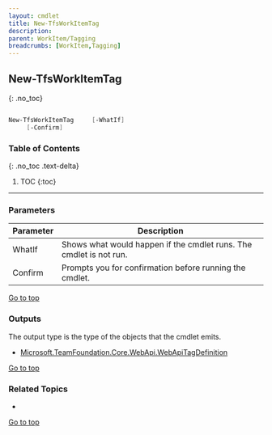 ```yaml
---
layout: cmdlet
title: New-TfsWorkItemTag
description: 
parent: WorkItem/Tagging
breadcrumbs: [WorkItem,Tagging]
---
```

## New-TfsWorkItemTag
{: .no_toc}



```powershell

New-TfsWorkItemTag     [-WhatIf]
     [-Confirm]

```

### Table of Contents
{: .no_toc .text-delta}

1. TOC
{:toc}

-----
### Parameters

| Parameter | Description |
|:----------|-------------|
 | WhatIf | Shows what would happen if the cmdlet runs. The cmdlet is not run. |
 | Confirm | Prompts you for confirmation before running the cmdlet. |
 
[Go to top](#new-tfsworkitemtag)

### Outputs

The output type is the type of the objects that the cmdlet emits.

* [Microsoft.TeamFoundation.Core.WebApi.WebApiTagDefinition](https://docs.microsoft.com/en-us/dotnet/api/Microsoft.TeamFoundation.Core.WebApi.WebApiTagDefinition)

[Go to top](#new-tfsworkitemtag)

### Related Topics

* 


[Go to top](#new-tfsworkitemtag)

